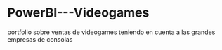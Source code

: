 # PowerBI---Videogames
portfolio sobre ventas de videogames teniendo en cuenta a las grandes empresas de consolas
